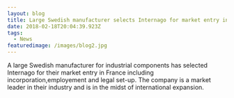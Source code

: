 ```yaml
---
layout: blog
title: Large Swedish manufacturer selects Internago for market entry in France
date: 2018-02-18T20:04:39.923Z
tags:
  - News
featuredimage: /images/blog2.jpg
---
```

A large Swedish manufacturer for industrial components has selected Internago for their market entry in France including incorporation,employement and legal set-up. The company is a market leader in their industry and is in the midst of international expansion.